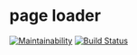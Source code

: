 # page loader

[![Maintainability](https://api.codeclimate.com/v1/badges/d4da928745ed94fba2be/maintainability)](https://codeclimate.com/github/AlexRedisson18/page-loader/maintainability)
[![Build Status](https://travis-ci.org/AlexRedisson18/page-loader.svg?branch=master)](https://travis-ci.org/AlexRedisson18/page-loader)